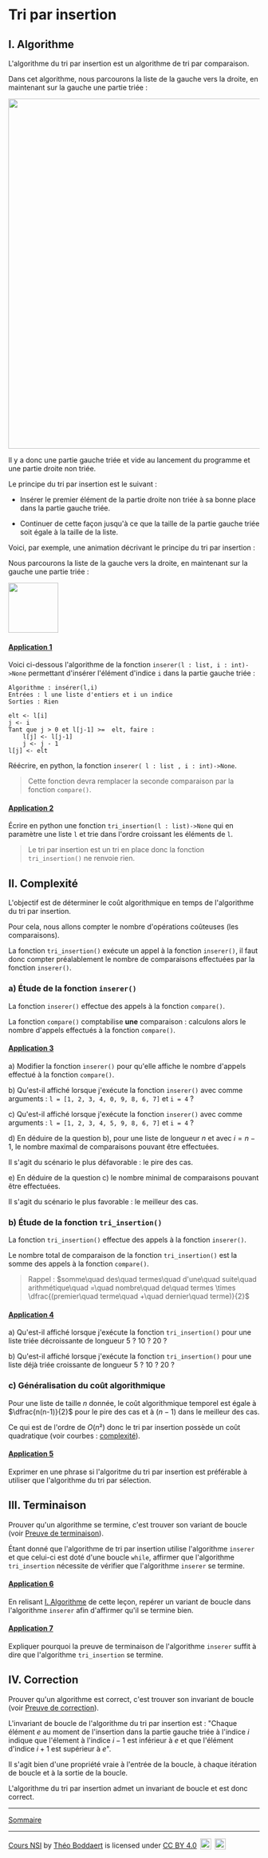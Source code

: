 # Tri par insertion

## I. <a name="algorithme"></a>Algorithme

L'algorithme du tri par insertion est un algorithme de tri par comparaison.

Dans cet algorithme, nous parcourons la liste de la gauche vers la droite, en maintenant sur la gauche une partie triée :

<img src="./img/schema_tri.png" width=700>

Il y a donc une partie gauche triée et vide au lancement du programme et une partie droite non triée.

Le principe du tri par insertion est le suivant :

- Insérer le premier élément de la partie droite non triée à sa bonne place dans la partie gauche triée.

- Continuer de cette façon jusqu'à ce que la taille de la partie gauche triée soit égale à la taille de la liste.

Voici, par exemple, une animation décrivant le principe du tri par insertion :

Nous parcourons la liste de la gauche vers la droite, en maintenant sur la gauche une partie triée :

<img src="./img/animation_tri_insertion.gif" width=100>

#### <ins>Application 1</ins>

Voici ci-dessous l'algorithme de la fonction ``inserer(l : list, i : int)->None`` permettant d'insérer l'élément d'indice ``i`` dans la partie gauche triée :

```
Algorithme : insérer(l,i)
Entrées : l une liste d'entiers et i un indice
Sorties : Rien

elt <- l[i]
j <- i
Tant que j > 0 et l[j-1] >=  elt, faire :
    l[j] <- l[j-1]
    j <- j - 1
l[j] <- elt
```

Réécrire, en python, la fonction `inserer( l : list , i : int)->None`.

> Cette fonction devra remplacer la seconde comparaison par la fonction `compare()`.

#### <ins>Application 2</ins>

Écrire en python une fonction `tri_insertion(l : list)->None` qui en paramètre une liste ``l`` et trie dans l'ordre croissant les éléments de `l`.

> Le tri par insertion est un tri en place donc la fonction `tri_insertion()` ne renvoie rien.

## II. Complexité

L'objectif est de déterminer le coût algorithmique en temps de l'algorithme du tri par insertion.

Pour cela, nous allons compter le nombre d'opérations coûteuses (les comparaisons).

La fonction `tri_insertion()` exécute un appel à la fonction `inserer()`, il faut donc compter préalablement le nombre de comparaisons effectuées par la fonction `inserer()`.

### a) Étude de la fonction `inserer()`

La fonction `inserer()` effectue des appels à la fonction `compare()`.

La fonction `compare()` comptabilise **une** comparaison : calculons alors le nombre d'appels effectués à la fonction `compare()`.

#### <ins>Application 3</ins>

a) Modifier la fonction ``inserer()`` pour qu'elle affiche le nombre d'appels effectué à la fonction `compare()`.

b) Qu'est-il affiché lorsque j'exécute la fonction `inserer()` avec comme arguments : `l = [1, 2, 3, 4, 0, 9, 8, 6, 7]` et `i = 4` ?

c) Qu'est-il affiché lorsque j'exécute la fonction `inserer()` avec comme arguments : `l = [1, 2, 3, 4, 5, 9, 8, 6, 7]` et `i = 4` ?

d) En déduire de la question b), pour une liste de longueur $n$ et avec $i = n - 1$, le nombre maximal de comparaisons pouvant être effectuées.

Il s'agit du scénario le plus défavorable : le pire des cas.

e) En déduire de la question c) le nombre minimal de comparaisons pouvant être effectuées.

Il s'agit du scénario le plus favorable : le meilleur des cas.

### b) Étude de la fonction `tri_insertion()`

La fonction `tri_insertion()` effectue des appels à la fonction `inserer()`.

Le nombre total de comparaison de la fonction `tri_insertion()` est la somme des appels à la fonction `compare()`.

> Rappel : $somme\quad des\quad termes\quad d'une\quad suite\quad arithmétique\quad =\quad nombre\quad de\quad termes \times \dfrac{(premier\quad terme\quad +\quad dernier\quad terme)}{2}$

#### <ins>Application 4</ins>

a) Qu'est-il affiché lorsque j'exécute la fonction `tri_insertion()` pour une liste triée décroissante de longueur $5$ ? $10$ ? $20$ ?

b) Qu'est-il affiché lorsque j'exécute la fonction `tri_insertion()` pour une liste déjà triée croissante de longueur $5$ ? $10$ ? $20$ ?

### c) Généralisation du coût algorithmique 

Pour une liste de taille $n$ donnée, le coût algorithmique temporel est égale à $\dfrac{n(n-1)}{2}$ pour le pire des cas et à $(n-1)$ dans le meilleur des cas.

Ce qui est de l'ordre de $O(n²)$ donc le tri par insertion possède un coût quadratique (voir courbes : [complexité](./../Optimisation/Complexité.md)).

#### <ins>Application 5</ins>

Exprimer en une phrase si l'algoritme du tri par insertion est préférable à utiliser que l'algorithme du tri par sélection.

## III. Terminaison

Prouver qu'un algorithme se termine, c'est trouver son variant de boucle (voir [Preuve de terminaison](./../Optimisation/Preuve_de_terminaison.md)).

Étant donné que l'algorithme de tri par insertion utilise l'algorithme `inserer` et que celui-ci est doté d'une boucle `while`, affirmer que l'algorithme `tri_insertion` nécessite de vérifier que l'algorithme `inserer` se termine.

#### <ins>Application 6</ins>

En relisant [I. Algorithme](#algorithme) de cette leçon, repérer un variant de boucle dans l'algorithme `inserer` afin d'affirmer qu'il se termine bien.

#### <ins>Application 7</ins>

Expliquer pourquoi la preuve de terminaison de l'algorithme `inserer` suffit à dire que l'algorithme `tri_insertion` se termine.

## IV. Correction

Prouver qu'un algorithme est correct, c'est trouver son invariant de boucle (voir [Preuve de correction](./../Optimisation/Preuve_de_correction.md)).

L'invariant de boucle de l'algorithme du tri par insertion est : "Chaque élément $e$ au moment de l'insertion dans la partie gauche triée à l'indice $i$ indique que l'élement à l'indice $i-1$ est inférieur à $e$ et que l'élément d'indice $i+1$ est supérieur à $e$".

Il s'agit bien d'une propriété vraie à l'entrée de la boucle, à chaque itération de boucle et à la sortie de la boucle.

L'algorithme du tri par insertion admet un invariant de boucle et est donc correct.

_________________

[Sommaire](./../../README.md)

___________

<p xmlns:cc="http://creativecommons.org/ns#" xmlns:dct="http://purl.org/dc/terms/"><a property="dct:title" rel="cc:attributionURL" href="https://github.com/boddaert/nsi">Cours NSI</a> by <a rel="cc:attributionURL dct:creator" property="cc:attributionName" href="https://github.com/boddaert">Théo Boddaert</a> is licensed under <a href="https://creativecommons.org/licenses/by/4.0/?ref=chooser-v1" target="_blank" rel="license noopener noreferrer" style="display:inline-block;">CC BY 4.0</a>  <img style="height:22px!important;margin-left:3px;vertical-align:text-bottom;" src="https://mirrors.creativecommons.org/presskit/icons/cc.svg?ref=chooser-v1" alt="">  <img style="height:22px!important;margin-left:3px;vertical-align:text-bottom;" src="https://mirrors.creativecommons.org/presskit/icons/by.svg?ref=chooser-v1" alt=""></p> 